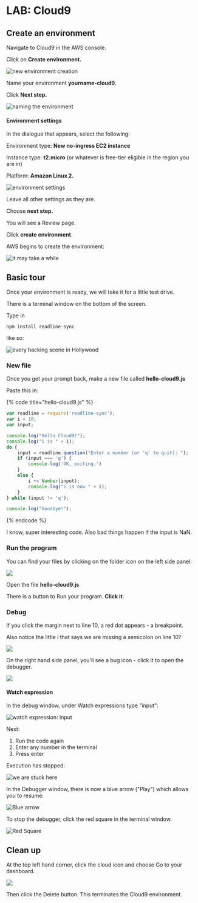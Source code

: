 # LAB: Cloud9

## Create an environment

Navigate to Cloud9 in the AWS console.&#x20;

Click on **Create environment.**

![new environment creation](<../../../.gitbook/assets/image (92).png>)

Name your environment **yourname-cloud9.**

Click **Next step.**&#x20;

![naming the environment ](<../../../.gitbook/assets/image (116).png>)

#### Environment settings&#x20;

In the dialogue that appears, select the following:

Environment type: **New no-ingress EC2 instance**&#x20;

Instance type: **t2.micro** (or whatever is free-tier eligible in the region you are in)&#x20;

Platform: **Amazon Linux 2.**&#x20;

![environment settings](<../../../.gitbook/assets/image (28).png>)

Leave all other settings as they are.&#x20;

Choose **next step.**

You will see a Review page.&#x20;

Click **create environment**.

AWS begins to create the environment:

![it may take a while](<../../../.gitbook/assets/image (201).png>)

## Basic tour

Once your environment is ready, we will take it for a little test drive.&#x20;

There is a terminal window on the bottom of the screen.

Type in&#x20;

```
npm install readline-sync
```

like so:

![every hacking scene in Hollywood](<../../../.gitbook/assets/image (393).png>)

### New file

Once you get your prompt back, make a new file called **hello-cloud9.js**

Paste this in:

{% code title="hello-cloud9.js" %}
```javascript
var readline = require('readline-sync'); 
var i = 10; 
var input;

console.log("Hello Cloud9!"); 
console.log("i is " + i);
do { 
    input = readline.question("Enter a number (or 'q' to quit): "); 
    if (input === 'q') { 
        console.log('OK, exiting.')
    } 
    else { 
        i += Number(input); 
        console.log("i is now " + i); 
    } 
} while (input != 'q');

console.log("Goodbye!");
```
{% endcode %}

I know, super interesting code. Also bad things happen if the input is NaN.&#x20;

### Run the program&#x20;

You can find your files by clicking on the folder icon on the left side panel:

![](<../../../.gitbook/assets/image (377).png>)

Open the file **hello-cloud9.js**

There is a button to Run your program. **Click it.**&#x20;

### Debug

If you click the margin next to line 10, a red dot appears - a breakpoint.

Also notice the little i that says we are missing a semicolon on line 10?&#x20;

![](<../../../.gitbook/assets/image (261).png>)

On the right hand side panel, you'll see a bug icon - click it to open the debugger.

&#x20;

![](<../../../.gitbook/assets/image (462).png>)

#### Watch expression&#x20;

In the debug window, under Watch expressions type "input":

![watch expression: input](<../../../.gitbook/assets/image (462) (1).png>)

Next:

1. Run the code again&#x20;
2. Enter any number in the terminal&#x20;
3. Press enter

Execution has stopped:

![we are stuck here](<../../../.gitbook/assets/image (61).png>)

In the Debugger window, there is now a blue arrow ("Play") which allows you to resume:

![Blue arrow](<../../../.gitbook/assets/image (293).png>)

To stop the debugger, click the red square in the terminal window.

![Red Square](<../../../.gitbook/assets/image (21).png>)

## Clean up&#x20;

At the top left hand corner, click the cloud icon and choose Go to your dashboard.

![](<../../../.gitbook/assets/image (271).png>)

Then click the Delete button. This terminates the Cloud9 environment.&#x20;
